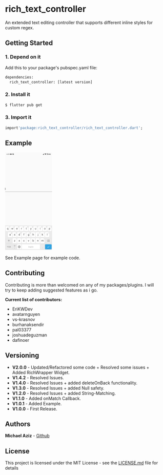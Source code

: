 # rich_text_controller

An extended text editing controller that supports different inline styles for custom regex.

## Getting Started

### 1. Depend on it

Add this to your package's pubspec.yaml file:

```
dependencies:
  rich_text_controller: [latest version]
```

### 2. Install it

```
$ flutter pub get
```

### 3. Import it

```dart
import'package:rich_text_controller/rich_text_controller.dart';
```

## Example

![](example/demo.gif)

See Example page for example code.

## Contributing

Contributing is more than welcomed on any of my packages/plugins.
I will try to keep adding suggested features as i go.

**Current list of contributors:**

- EriKWDev
- avatarnguyen
- vs-krasnov
- burhanaksendir
- pal03377
- joshuadeguzman
- dafinoer

## Versioning

- **V2.0.0** - Updated/Refactored some code + Resolved some issues + Added RichWrapper Widget.
- **V1.4.2** - Resolved Issues.
- **V1.4.0** - Resolved Issues + added deleteOnBack functionality.
- **V1.3.0** - Resolved Issues + added Null safety.
- **V1.2.0** - Resolved Issues + added String-Matching.
- **V1.1.0** - Added onMatch Callback.
- **V1.0.1** - Added Example.
- **V1.0.0** - First Release.

## Authors

**Michael Aziz** - [Github](https://github.com/micwaziz)

## License

This project is licensed under the MIT License - see the [LICENSE.md](LICENSE.md) file for details
